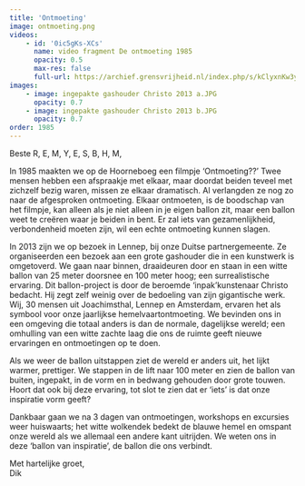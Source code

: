 ```yaml
---
title: 'Ontmoeting'
image: ontmoeting.png
videos:
    - id: '0ic5gKs-XCs'
      name: video fragment De ontmoeting 1985
      opacity: 0.5
      max-res: false
      full-url: https://archief.grensvrijheid.nl/index.php/s/kClyxnKw3yvAkk2
images:
    - image: ingepakte gashouder Christo 2013 a.JPG
      opacity: 0.7
    - image: ingepakte gashouder Christo 2013 b.JPG
      opacity: 0.7
order: 1985
---
```


Beste R, E, M, Y, E, S, B, H, M,

In 1985 maakten we op de Hoorneboeg een filmpje ‘Ontmoeting??’ Twee mensen hebben een afspraakje met elkaar, maar doordat beiden teveel met zichzelf bezig waren, missen ze elkaar dramatisch. Al verlangden ze nog zo naar de afgesproken ontmoeting. Elkaar ontmoeten, is de boodschap van het filmpje, kan alleen als je niet alleen in je eigen ballon zit, maar een ballon weet te creëren waar je beiden in bent. Er zal iets van gezamenlijkheid, verbondenheid moeten zijn, wil een echte ontmoeting kunnen slagen.

In 2013 zijn we op bezoek in Lennep, bij onze Duitse partnergemeente. Ze organiseerden een bezoek aan een grote gashouder die in een kunstwerk is omgetoverd. We gaan naar binnen, draaideuren door en staan in een witte ballon van 25 meter doorsnee en 100 meter hoog; een surrealistische ervaring. Dit ballon-project is door de beroemde ‘inpak’kunstenaar Christo bedacht. Hij zegt zelf weinig over de bedoeling van zijn gigantische werk. Wij, 30 mensen uit Joachimsthal, Lennep en Amsterdam, ervaren het als symbool voor onze jaarlijkse hemelvaartontmoeting. We bevinden ons in een omgeving die totaal anders is dan de normale, dagelijkse wereld; een omhulling van een witte zachte laag die ons de ruimte geeft nieuwe ervaringen en ontmoetingen op te doen. 

Als we weer de ballon uitstappen ziet de wereld er anders uit, het lijkt warmer, prettiger. We stappen in de lift naar 100 meter en zien de ballon van buiten, ingepakt, in de vorm en in bedwang gehouden door grote touwen. Hoort dat ook bij deze ervaring, tot slot te zien dat er ‘iets’ is dat onze inspiratie vorm geeft?

Dankbaar gaan we na 3 dagen van ontmoetingen, workshops en excursies weer huiswaarts; het witte wolkendek bedekt de blauwe hemel en omspant onze wereld als we allemaal een andere kant uitrijden. We weten ons in deze ‘ballon van inspiratie’, de ballon die ons verbindt.

Met hartelijke groet,<br/>
Dik
